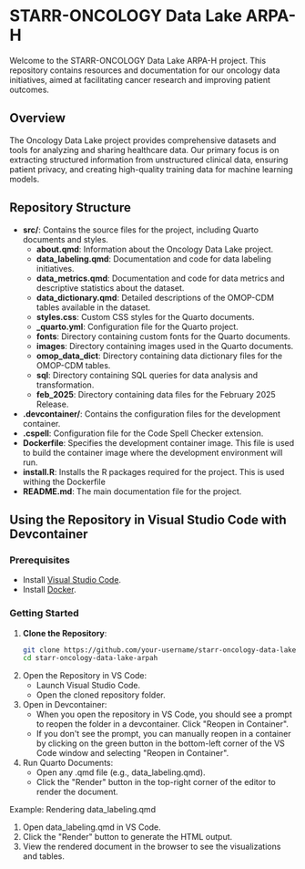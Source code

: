# STARR-ONCOLOGY Data Lake ARPA-H

Welcome to the STARR-ONCOLOGY Data Lake ARPA-H project. This repository contains resources and documentation for our oncology data initiatives, aimed at facilitating cancer research and improving patient outcomes.

## Overview

The Oncology Data Lake project provides comprehensive datasets and tools for analyzing and sharing healthcare data. Our primary focus is on extracting structured information from unstructured clinical data, ensuring patient privacy, and creating high-quality training data for machine learning models.

## Repository Structure

- **src/**: Contains the source files for the project, including Quarto documents and styles.
  - **about.qmd**: Information about the Oncology Data Lake project.
  - **data_labeling.qmd**: Documentation and code for data labeling initiatives.
  - **data_metrics.qmd**: Documentation and code for data metrics and descriptive statistics about the dataset.
  - **data_dictionary.qmd**: Detailed descriptions of the OMOP-CDM tables available in the dataset.
  - **styles.css**: Custom CSS styles for the Quarto documents.
  - **_quarto.yml**: Configuration file for the Quarto project.
  - **fonts**: Directory containing custom fonts for the Quarto documents.
  - **images**: Directory containing images used in the Quarto documents.
  - **omop_data_dict**: Directory containing data dictionary files for the OMOP-CDM tables.
  - **sql**: Directory containing SQL queries for data analysis and transformation.
  - **feb_2025**: Directory containing data files for the February 2025 Release.
- **.devcontainer/**: Contains the configuration files for the development container.
- **.cspell**: Configuration file for the Code Spell Checker extension.
- **Dockerfile**: Specifies the development container image. This file is used to build the container image where the development environment will run.
- **install.R**: Installs the R packages required for the project. This is used withing the Dockerfile
- **README.md**: The main documentation file for the project.

## Using the Repository in Visual Studio Code with Devcontainer

### Prerequisites

- Install [Visual Studio Code](https://code.visualstudio.com/).
- Install [Docker](https://www.docker.com/).

### Getting Started

1. **Clone the Repository**:
   ```sh
   git clone https://github.com/your-username/starr-oncology-data-lake-arpah.git
   cd starr-oncology-data-lake-arpah
2. Open the Repository in VS Code:
    * Launch Visual Studio Code.
    * Open the cloned repository folder.
3. Open in Devcontainer:
    * When you open the repository in VS Code, you should see a prompt to reopen the folder in a devcontainer. Click "Reopen in Container".
    * If you don't see the prompt, you can manually reopen in a container by clicking on the green button in the bottom-left corner of the VS Code window and selecting "Reopen in Container".
4. Run Quarto Documents:
    * Open any .qmd file (e.g., data_labeling.qmd).
    * Click the "Render" button in the top-right corner of the editor to render the document.

Example: Rendering data_labeling.qmd

1. Open data_labeling.qmd in VS Code.
2. Click the "Render" button to generate the HTML output.
3. View the rendered document in the browser to see the visualizations and tables.